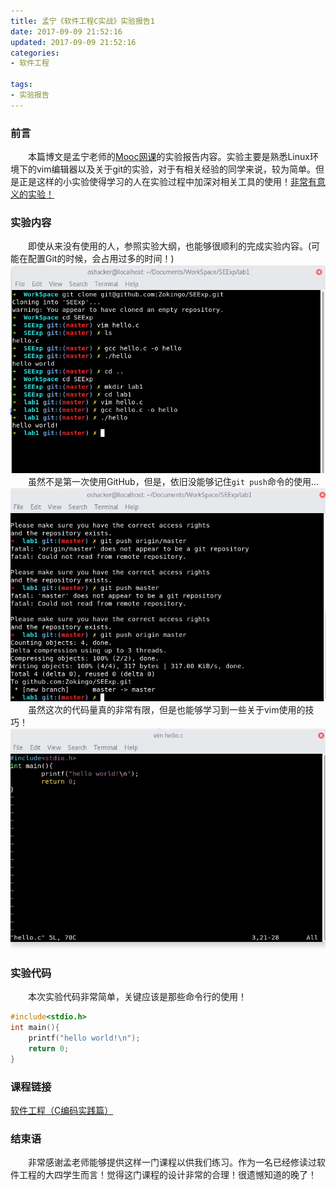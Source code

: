 ```yaml
---
title: 孟宁《软件工程C实战》实验报告1
date: 2017-09-09 21:52:16
updated: 2017-09-09 21:52:16
categories:
- 软件工程

tags:
- 实验报告
---
```

### 前言
&emsp;&emsp;本篇博文是孟宁老师的[Mooc网课](https://mooc.study.163.com/course/USTC-1000002006#/info)的实验报告内容。实验主要是熟悉Linux环境下的vim编辑器以及关于git的实验，对于有相关经验的同学来说，较为简单。但是正是这样的小实验使得学习的人在实验过程中加深对相关工具的使用！<u>非常有意义的实验！</u>

<!--more-->

### 实验内容
&emsp;&emsp;即使从来没有使用的人，参照实验大纲，也能够很顺利的完成实验内容。(可能在配置Git的时候，会占用过多的时间！)
![github使用及创建编译运行部分](https://raw.githubusercontent.com/zhongqin0820/zhongqin0820.github.io/source-articles/source/images/seexp1_1.png)
<br/>&emsp;&emsp;虽然不是第一次使用GitHub，但是，依旧没能够记住`git push`命令的使用...
<br/>![github push命令使用](https://raw.githubusercontent.com/zhongqin0820/zhongqin0820.github.io/source-articles/source/images/seexp1_2.png)
<br/>&emsp;&emsp;虽然这次的代码量真的非常有限，但是也能够学习到一些关于vim使用的技巧！
<br/>![代码截图](https://raw.githubusercontent.com/zhongqin0820/zhongqin0820.github.io/source-articles/source/images/seexp1_3.png)
### 实验代码
&emsp;&emsp;本次实验代码非常简单，关键应该是那些命令行的使用！
```c
#include<stdio.h>
int main(){
    printf("hello world!\n");
    return 0;
}
```
### 课程链接
[软件工程（C编码实践篇）](https://mooc.study.163.com/course/USTC-1000002006#/info)
### 结束语
&emsp;&emsp;非常感谢孟老师能够提供这样一门课程以供我们练习。作为一名已经修读过软件工程的大四学生而言！觉得这门课程的设计非常的合理！很遗憾知道的晚了！